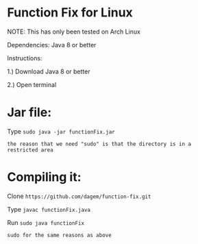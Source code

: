 # Function Fix for Linux
NOTE: This has only been tested on Arch Linux

Dependencies:
Java 8 or better

Instructions:

1.) Download Java 8 or better

2.) Open terminal


# Jar file:

Type `sudo java -jar functionFix.jar`

    the reason that we need "sudo" is that the directory is in a restricted area


# Compiling it:

Clone `https://github.com/dagem/function-fix.git`


Type `javac functionFix.java`


Run `sudo java functionFix`

    sudo for the same reasons as above